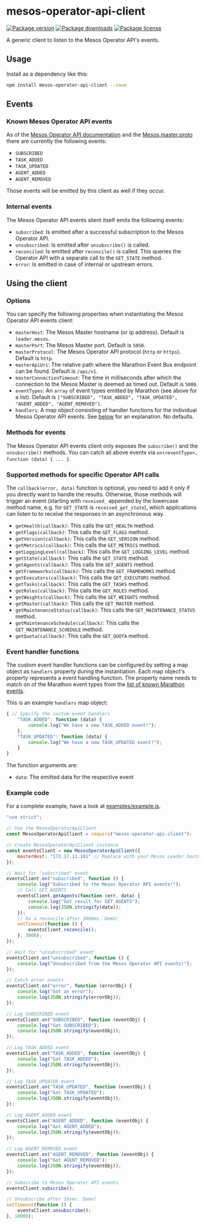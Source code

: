 # mesos-operator-api-client

[![Package version](https://img.shields.io/npm/v/mesos-operator-api-client.svg)](https://www.npmjs.com/package/mesos-operator-api-client) [![Package downloads](https://img.shields.io/npm/dt/mesos-operator-api-client.svg)](https://www.npmjs.com/package/mesos-operator-api-client) [![Package license](https://img.shields.io/npm/l/mesos-operator-api-client.svg)](https://www.npmjs.com/package/mesos-operator-api-client)

A generic client to listen to the Mesos Operator API's events.

## Usage

Install as a dependency like this:

```bash
npm install mesos-operator-api-client --save
```

## Events

### Known Mesos Operator API events

As of the [Mesos Operator API documentation](http://mesos.apache.org/documentation/latest/operator-http-api/) and the [Mesos master.proto](https://github.com/apache/mesos/blob/master/include/mesos/v1/master/master.proto#L477) there are currently the following events:

 * `SUBSCRIBED`
 * `TASK_ADDED`
 * `TASK_UPDATED`
 * `AGENT_ADDED`
 * `AGENT_REMOVED`
 
Those events will be emitted by this client as well if they occur.
 
### Internal events

The Mesos Operator API events slient itself emits the following events:

 * `subscribed`: Is emitted after a successful subscription to the Mesos Operator API.
 * `unsubscribed`: Is emitted after `unsubscribe()` is called.
 * `reconciled`: Is emitted after `reconcile()` is called. This queries the Operator API with a separate call to the `GET_STATE` method.
 * `error`: Is emitted in case of internal or upstream errors.

## Using the client

### Options

You can specify the following properties when instantiating the Mesos Operator API events client:

 * `masterHost`: The Mesos Master hostname (or ip address). Default is `leader.mesos`.
 * `masterPort`: The Mesos Master port. Default is `5050`.
 * `masterProtocol`: The Mesos Operator API protocol (`http` or `https`). Default is `http`.
 * `masterApiUri`: The relative path where the Marathon Event Bus endpoint can be found. Default is `/api/v1`.
 * `masterConnectionTimeout`: The time in milliseconds after which the connection to the Mesos Master is deemed as timed out. Default is `5000`.
 * `eventTypes`: An `array` of event types emitted by Marathon (see above for a list). Default is `["SUBSCRIBED", "TASK_ADDED", "TASK_UPDATED", "AGENT_ADDED", "AGENT_REMOVED"]`.
 * `handlers`: A map object consisting of handler functions for the individual Mesos Operator API events. See [below](#handler-functions) for an explanation. No defaults.

### Methods for events

The Mesos Operator API events client only exposes the `subscribe()` and the `unsubscribe()` methods. You can catch all above events via `on(<eventType>, function (data) { ... }`.

### Supported methods for specific Operator API calls

The `callback(error, data)` function is optional, you need to add it only if you directly want to handle the results. Otherwise, those methods will trigger an event (starting with `received_` appended by the lowercase method name, e.g. for `GET_STATE` is `received_get_state`), which applications can listen to to receive the responses in an asynchronous way.

 * `getHealth(callback)`: This calls the `GET_HEALTH` method.
 * `getFlags(callback)`: This calls the `GET_FLAGS` method.
 * `getVersion(callback)`: This calls the `GET_VERSION` method.
 * `getMetrics(callback)`: This calls the `GET_METRICS` method.
 * `getLoggingLevel(callback)`: This calls the `GET_LOGGING_LEVEL` method.
 * `getState(callback)`: This calls the `GET_STATE` method.
 * `getAgents(callback)`: This calls the `GET_AGENTS` method.
 * `getFrameworks(callback)`: This calls the `GET_FRAMEWORKS` method.
 * `getExecutors(callback)`: This calls the `GET_EXECUTORS` method.
 * `getTasks(callback)`: This calls the `GET_TASKS` method.
 * `getRoles(callback)`: This calls the `GET_ROLES` method.
 * `getWeights(callback)`: This calls the `GET_WEIGHTS` method.
 * `getMaster(callback)`: This calls the `GET_MASTER` method.
 * `getMaintenanceStatus(callback)`: This calls the `GET_MAINTENANCE_STATUS` method.
 * `getMaintenanceSchedule(callback)`: This calls the `GET_MAINTENANCE_SCHEDULE` method.
 * `getQuota(callback)`: This calls the `GET_QUOTA` method.

### Event handler functions

The custom event handler functions can be configured by setting a map object as `handlers` property during the instantiation. Each map object's property represents a event handling function. The property name needs to match on of the Marathon event types from the [list of known Marathon events](#known-marathon-events).

This is an example `handlers` map object:

```javascript
{ // Specify the custom event handlers
    "TASK_ADDED": function (data) {
        console.log("We have a new TASK_ADDED event!");
    },
    "TASK_UPDATED": function (data) {
        console.log("We have a new TASK_UPDATED event!");
    }
}
```

The function arguments are:

 * `data`: The emitted data for the respective event

### Example code

For a complete example, have a look at [examples/example.js](examples/example.js).

```javascript
"use strict";

// Use the MesosOperatorApiClient
const MesosOperatorApiClient = require("mesos-operator-api-client");

// Create MesosOperatorApiClient instance
const eventsClient = new MesosOperatorApiClient({
    masterHost: "172.17.11.101" // Replace with your Mesos Leader hostname or ip address
});

// Wait for "subscribed" event
eventsClient.on("subscribed", function () {
    console.log("Subscribed to the Mesos Operator API events!");
    // Call GET_AGENTS
    eventsClient.getAgents(function (err, data) {
        console.log("Got result for GET_AGENTS");
        console.log(JSON.stringify(data));
    });
    // Do a reconcile after 3000ms. Demo!
    setTimeout(function () {
        eventsClient.reconcile();
    }, 3000);
});

// Wait for "unsubscribed" event
eventsClient.on("unsubscribed", function () {
    console.log("Unsubscribed from the Mesos Operator API events!");
});

// Catch error events
eventsClient.on("error", function (errorObj) {
    console.log("Got an error");
    console.log(JSON.stringify(errorObj));
});

// Log SUBSCRIBED event
eventsClient.on("SUBSCRIBED", function (eventObj) {
    console.log("Got SUBSCRIBED");
    console.log(JSON.stringify(eventObj));
});

// Log TASK_ADDED event
eventsClient.on("TASK_ADDED", function (eventObj) {
    console.log("Got TASK_ADDED");
    console.log(JSON.stringify(eventObj));
});

// Log TASK_UPDATED event
eventsClient.on("TASK_UPDATED", function (eventObj) {
    console.log("Got TASK_UPDATED");
    console.log(JSON.stringify(eventObj));
});

// Log AGENT_ADDED event
eventsClient.on("AGENT_ADDED", function (eventObj) {
    console.log("Got AGENT_ADDED");
    console.log(JSON.stringify(eventObj));
});

// Log AGENT_REMOVED event
eventsClient.on("AGENT_REMOVED", function (eventObj) {
    console.log("Got AGENT_REMOVED");
    console.log(JSON.stringify(eventObj));
});

// Subscribe to Mesos Operator API events
eventsClient.subscribe();

// Unsubscribe after 10sec. Demo!
setTimeout(function () {
    eventsClient.unsubscribe();
}, 10000);
```
